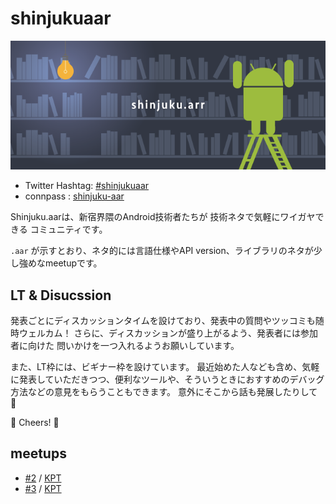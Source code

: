 # shinjukuaar

![](/assets/images/shinjukuaar.png)

- Twitter Hashtag: [#shinjukuaar](https://twitter.com/hashtag/shinjukuaar?src=hash)
- connpass : [shinjuku-aar](https://shinjuku-aar.connpass.com/)

Shinjuku.aarは、新宿界隈のAndroid技術者たちが 技術ネタで気軽にワイガヤできる コミュニティです。

`.aar` が示すとおり、ネタ的には言語仕様やAPI version、ライブラリのネタが少し強めなmeetupです。

## LT & Disucssion

発表ごとにディスカッションタイムを設けており、発表中の質問やツッコミも随時ウェルカム！
さらに、ディスカッションが盛り上がるよう、発表者には参加者に向けた 問いかけを一つ入れるようお願いしています。

また、LT枠には、ビギナー枠を設けています。
最近始めた人なども含め、気軽に発表していただきつつ、便利なツールや、そういうときにおすすめのデバッグ方法などの意見をもらうこともできます。
意外にそこから話も発展したりして :eyes:

:beers: Cheers! :pizza:

## meetups

- [#2](https://gitpitch.com/shinjukuaar/shinjukuaar/master?p=meetups/2) / [KPT](/meetups/2/kpt.md)
- [#3](https://gitpitch.com/shinjukuaar/shinjukuaar/master?p=meetups/3) / [KPT](/meetups/3/kpt.md)

